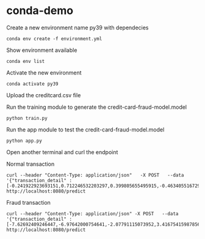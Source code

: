 # conda-demo
Create a new environment name py39 with dependecies
```
conda env create -f environment.yml
```

Show environment available
```
conda env list
```

Activate the new environment
```
conda activate py39
```

Upload the creditcard.csv file

Run the training module to generate the credit-card-fraud-model.model
```
python train.py
```

Run the app module to test the credit-card-fraud-model.model
```
python app.py
```


Open another terminal and curl the endpoint 

Normal transaction
```
curl --header "Content-Type: application/json"   -X POST   --data '{"transaction_detail" :[-0.241922923693151,0.712246532203297,0.399805655495915,-0.463405516729266,0.244530937106473,-1.34366798367885,0.929368511608633,-0.2062102680589,0.106234231685447,-0.284707562863424,-0.612981510701904,-0.0666547274196841,-0.732986539703336,0.237948310946922,-0.293958765704203,-0.245496085489743,-0.174846285388049,-0.891168740948159,-0.290490523363184,-0.139511630638265,-0.228875719861634,-0.514375949093491,0.279597969287,0.371441309867354,-0.55923817445659,0.11314439719903,0.131507097617825,0.0812650602971748,5.49]}'   http://localhost:8080/predict
```

Fraud transaction
```
curl --header "Content-Type: application/json" -X POST   --data '{"transaction_detail" :[-7.62692409246447,-6.97642000754641,-2.07791115073952,3.41675415987856,4.45875840248762,-5.08040779918275,-6.57894786782983,1.76034141396682,-0.599508728352202,-4.00174208524931,2.61176184321338,-2.21069105518154,0.145323220628924,-5.28167813117348,-1.44622731547596,-2.34217826208892,-4.44208205885268,-0.812202197039381,0.254771833248553,2.87526030369363,1.22479498325958,-0.656639147267532,-0.330810728527997,-0.0789460153087798,0.270305924800976,0.431119110160139,0.821381426988655,-1.05608777393768,18.98]}'  http://localhost:8080/predict
```